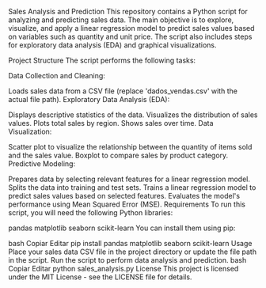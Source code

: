 Sales Analysis and Prediction
This repository contains a Python script for analyzing and predicting sales data. The main objective is to explore, visualize, and apply a linear regression model to predict sales values based on variables such as quantity and unit price. The script also includes steps for exploratory data analysis (EDA) and graphical visualizations.

Project Structure
The script performs the following tasks:

Data Collection and Cleaning:

Loads sales data from a CSV file (replace 'dados_vendas.csv' with the actual file path).
Exploratory Data Analysis (EDA):

Displays descriptive statistics of the data.
Visualizes the distribution of sales values.
Plots total sales by region.
Shows sales over time.
Data Visualization:

Scatter plot to visualize the relationship between the quantity of items sold and the sales value.
Boxplot to compare sales by product category.
Predictive Modeling:

Prepares data by selecting relevant features for a linear regression model.
Splits the data into training and test sets.
Trains a linear regression model to predict sales values based on selected features.
Evaluates the model's performance using Mean Squared Error (MSE).
Requirements
To run this script, you will need the following Python libraries:

pandas
matplotlib
seaborn
scikit-learn
You can install them using pip:

bash
Copiar
Editar
pip install pandas matplotlib seaborn scikit-learn
Usage
Place your sales data CSV file in the project directory or update the file path in the script.
Run the script to perform data analysis and prediction.
bash
Copiar
Editar
python sales_analysis.py
License
This project is licensed under the MIT License - see the LICENSE file for details.
